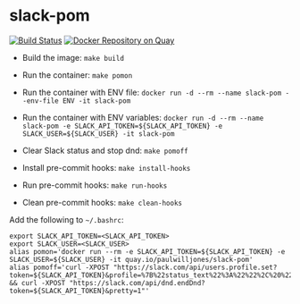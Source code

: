 slack-pom
=========

[![Build Status](https://travis-ci.org/paulwilljones/slack-pom.svg?branch=master)](https://travis-ci.org/paulwilljones/slack-pom)    [![Docker Repository on Quay](https://quay.io/repository/paulwilljones/slack-pom/status "Docker Repository on Quay")](https://quay.io/repository/paulwilljones/slack-pom)

* Build the image:
    `make build`

* Run the container:
    `make pomon`

* Run the container with ENV file:
    `docker run -d --rm --name slack-pom --env-file ENV -it slack-pom`

* Run the container with ENV variables:
    `docker run -d --rm --name slack-pom -e SLACK_API_TOKEN=${SLACK_API_TOKEN} -e SLACK_USER=${SLACK_USER} -it slack-pom`

* Clear Slack status and stop dnd:
    `make pomoff`

* Install pre-commit hooks:
    `make install-hooks`

* Run pre-commit hooks:
    `make run-hooks`

* Clean pre-commit hooks:
    `make clean-hooks`

Add the following to `~/.bashrc`:
```
export SLACK_API_TOKEN=<SLACK_API_TOKEN>
export SLACK_USER=<SLACK_USER>
alias pomon='docker run --rm -e SLACK_API_TOKEN=${SLACK_API_TOKEN} -e SLACK_USER=${SLACK_USER} -it quay.io/paulwilljones/slack-pom'
alias pomoff='curl -XPOST "https://slack.com/api/users.profile.set?token=${SLACK_API_TOKEN}&profile=%7B%22status_text%22%3A%22%22%2C%20%22status_emoji%22%3A%20%22%22%7D&user=${SLACK_USER}&pretty=1" && curl -XPOST "https://slack.com/api/dnd.endDnd?token=${SLACK_API_TOKEN}&pretty=1"'
```
